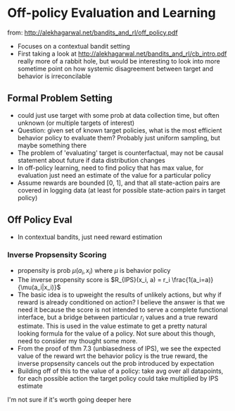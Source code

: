 # Off-policy Evaluation and Learning
from: http://alekhagarwal.net/bandits_and_rl/off_policy.pdf
- Focuses on a contextual bandit setting
- First taking a look at http://alekhagarwal.net/bandits_and_rl/cb_intro.pdf
        really more of a rabbit hole, but would be interesting to look into more sometime
        point on how systemic disagreement between target and behavior is irreconcilable
## Formal Problem Setting
- could just use target with some prob at data collection time, but often unknown (or multiple targets of interest)
- Question: given set of known target policies, what is the most efficient behavior policy to evaluate them? Probably just uniform sampling, but maybe something there
- The problem of 'evaluating' target is counterfactual, may not be causal statement about future if data distribution changes
- In off-policy learning, need to find policy that has max value, for evaluation just need an estimate of the value for a particular policy
- Assume rewards are bounded [0, 1], and that all state-action pairs are covered in logging data (at least for possible state-action pairs in target policy)
## Off Policy Eval
- In contextual bandits, just need reward estimation
### Inverse Propsensity Scoring
- propensity is prob $\mu(a_i, x_i)$ where $\mu$ is behavior policy
- The inverse propensity score is $R_{IPS}(x_i, a) = r_i \frac{1(a_i=a)}{\mu(a_i|x_i)}$
- The basic idea is to upweight the results of unlikely actions, but why if reward is already conditioned on action? I believe the answer is that we need it because the score is not intended to serve a complete functional interface, but a bridge between particular $r_i$ values and a true reward estimate. This is used in the value estimate to get a pretty natural looking formula for the value of a policy. Not sure about this though, need to consider my thought some more.
- From the proof of thm 7.3 (unbiasedness of IPS), we see the expected value of the reward wrt the behavior policy is the true reward, the inverse propsensity cancels out the prob introduced by expectation
- Building off of this to the value of a policy: take avg over all datapoints, for each possible action the target policy could take multiplied by IPS estimate

I'm not sure if it's worth going deeper here